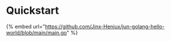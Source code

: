 # Quickstart

{% embed url="https://github.com/Jinx-Heniux/jun-golang-hello-world/blob/main/main.go" %}


